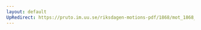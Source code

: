 ```yaml
---
layout: default
UpRedirect: https://pruto.im.uu.se/riksdagen-motions-pdf/1868/mot_1868__ak__20/mot_1868__ak__20-002.pdf
---
```

